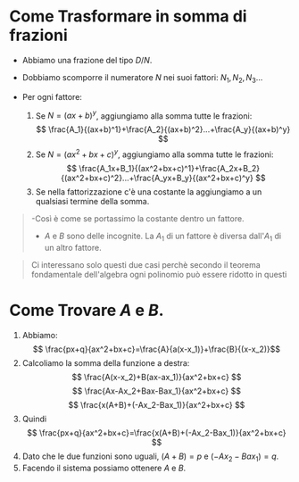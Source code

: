 # Come Trasformare in somma di frazioni
- Abbiamo una frazione del tipo $D/N$. 
- Dobbiamo scomporre il numeratore $N$ nei suoi fattori: $N_1,N_2,N_3...$
- Per ogni fattore:

	1. Se $N=(ax+b)^y$, aggiungiamo alla somma tutte le frazioni:
$$
\frac{A_1}{(ax+b)^1}+\frac{A_2}{(ax+b)^2}...+\frac{A_y}{(ax+b)^y}
$$
	2. Se $N=(ax^2+bx+c)^y$, aggiungiamo alla somma tutte le frazioni:
$$
\frac{A_1x+B_1}{(ax^2+bx+c)^1}+\frac{A_2x+B_2}{(ax^2+bx+c)^2}...+\frac{A_yx+B_y}{(ax^2+bx+c)^y}
$$
	3. Se nella fattorizzazione c'è una costante la aggiungiamo a un qualsiasi termine della somma. 

>-Così è come se portassimo la costante dentro un fattore.
>- $A$ e $B$ sono delle incognite. La $A_1$ di un fattore è diversa dall'$A_1$ di un altro fattore.

>Ci interessano solo questi due casi perchè secondo il teorema fondamentale dell'algebra ogni polinomio può essere ridotto in questi
# Come Trovare $A$ e $B$.
1. Abbiamo:
$$
\frac{px+q}{ax^2+bx+c}=\frac{A}{a(x-x_1)}+\frac{B}{(x-x_2)}$$
1. Calcoliamo la somma della funzione a destra:
$$
\frac{A(x-x_2)+B(ax-ax_1)}{ax^2+bx+c}
$$
$$
\frac{Ax-Ax_2+Bax-Bax_1}{ax^2+bx+c}
$$
$$
\frac{x(A+B)+(-Ax_2-Bax_1)}{ax^2+bx+c}
$$
1. Quindi 
$$
\frac{px+q}{ax^2+bx+c}=\frac{x(A+B)+(-Ax_2-Bax_1)}{ax^2+bx+c}
$$
1. Dato che le due funzioni sono uguali, $(A+B)=p$ e $(-Ax_2-Bax_1)=q$.
2. Facendo il sistema possiamo ottenere $A$ e $B$.